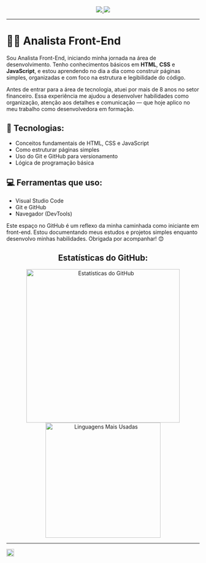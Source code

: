 <div align="center">
  <a href="https://www.linkedin.com/in/nataliaasilva/" target="_blank">
    <img src="https://img.shields.io/badge/LinkedIn-0077B5?style=for-the-badge&logo=linkedin&logoColor=white" target="_blank"> 
  </a>
  
  <a href="mailto:coder.ncs@gmail.com" target="_blank">
    <img src="https://img.shields.io/badge/Gmail-D14836?style=for-the-badge&logo=gmail&logoColor=white" target="_blank"> 
  </a>

</div>


---

# 👩‍💻 Analista Front-End 


Sou Analista Front-End, iniciando minha jornada na área de desenvolvimento. Tenho conhecimentos básicos em **HTML**, **CSS** e **JavaScript**, e estou aprendendo no dia a dia como construir páginas simples, organizadas e com foco na estrutura e legibilidade do código.

Antes de entrar para a área de tecnologia, atuei por mais de 8 anos no setor financeiro. Essa experiência me ajudou a desenvolver habilidades como organização, atenção aos detalhes e comunicação — que hoje aplico no meu trabalho como desenvolvedora em formação.

## 📘 Tecnologias:
- Conceitos fundamentais de HTML, CSS e JavaScript
- Como estruturar páginas simples
- Uso do Git e GitHub para versionamento
- Lógica de programação básica

## 💻 Ferramentas que uso:
- Visual Studio Code
- Git e GitHub
- Navegador (DevTools)


Este espaço no GitHub é um reflexo da minha caminhada como iniciante em front-end. Estou documentando meus estudos e projetos simples enquanto desenvolvo minhas habilidades. Obrigada por acompanhar! 😊


<div align="center">
  <h2>Estatísticas do GitHub:</h2>
  <a href="https://github.com/ntlcs" style="flex: 1;">
    <img width="400px" src="https://github-readme-stats.vercel.app/api?username=ntlcs&show_icons=true&theme=transparent&cache_seconds=3600" alt="Estatísticas do GitHub">
  </a>
  <a href="https://github.com/ntlcs" style="flex: 1;">
    <img width="300px" src="https://github-readme-stats.vercel.app/api/top-langs/?username=ntlcs&layout=compact&theme=transparent&cache_seconds=3600" alt="Linguagens Mais Usadas">
  </a>
</div>


---

<div align="left">
  <img align="left" src="https://profile-counter.glitch.me/ntlcs/count.svg" height="20" />
</div>




